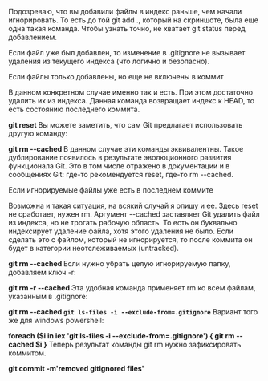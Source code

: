 Подозреваю, что вы добавили файлы в индекс раньше, чем начали игнорировать. То есть до той git add ., который на 
скриншоте, была еще одна такая команда. Чтобы узнать точно, не хватает git status перед добавлением.

Если файл уже был добавлен, то изменение в .gitignore не вызывает удаления из текущего индекса (что логично и 
безопасно).

Если файлы только добавлены, но еще не включены в коммит

В данном конкретном случае именно так и есть. При этом достаточно удалить их из индекса. Данная команда возвращает 
индекс к HEAD, то есть состоянию последнего коммита.

**git reset <file-name>**
Вы можете заметить, что сам Git предлагает использовать другую команду:

**git rm --cached <file-name>** 
В данном случае эти команды эквивалентны. Такое дублирование появилось в результате эволюционного развития функционала
Git. Это в том числе отражено в документации и в сообщениях Git: где-то рекомендуется reset, где-то rm --cached.

Если игнорируемые файлы уже есть в последнем коммите

Возможна и такая ситуация, на всякий случай я опишу и ее. Здесь reset не сработает, нужен rm. Аргумент --cached
заставляет Git удалить файл из индекса, но не трогать рабочую область. То есть он буквально индексирует удаление файла,
хотя этого удаления не было. Если сделать это с файлом, который не игнорируется, то после коммита он будет в категории
неотслеживаемых (untracked).

**git rm --cached <file-name>** 
Если нужно убрать целую игнорируемую папку, добавляем ключ -r:

**git rm -r --cached <path>**
Эта удобная команда применяет rm ко всем файлам, указанным в .gitignore:

**git rm --cached `git ls-files -i --exclude-from=.gitignore`** 
Вариант того же для windows powershell:

**foreach ($i in iex 'git ls-files -i --exclude-from=.gitignore') { git rm --cached $i }**
Теперь результат команды git rm нужно зафиксировать коммитом.

**git commit -m'removed gitignored files'**